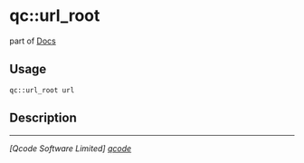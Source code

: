 qc::url_root
============

part of [Docs](.)

Usage
-----
`qc::url_root url`

Description
-----------


----------------------------------
*[Qcode Software Limited] [qcode]*

[qcode]: www.qcode.co.uk "Qcode Software"